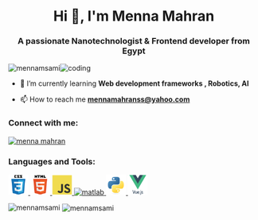 <h1 align="center">Hi 👋, I'm Menna Mahran</h1>
<h3 align="center">A passionate Nanotechnologist & Frontend developer from Egypt</h3>

<img align="right" alt="coding" width="400" src="https://github.com/mennamsami/mennaMsami/assets/138659872/d72893dd-f704-40d3-a21b-c4d1905df9af">
<p align="left"> <img src="https://komarev.com/ghpvc/?username=mennamsami&label=Profile%20views&color=0e75b6&style=flat" alt="mennamsami" /> </p>

- 🌱 I’m currently learning **Web development frameworks , Robotics, AI**

- 📫 How to reach me **mennamahranss@yahoo.com**

<h3 align="left">Connect with me:</h3>
<p align="left">
<a href="https://linkedin.com/in/menna mahran" target="blank"><img align="center" src="https://raw.githubusercontent.com/rahuldkjain/github-profile-readme-generator/master/src/images/icons/Social/linked-in-alt.svg" alt="menna mahran" height="30" width="40" /></a>
</p>

<h3 align="left">Languages and Tools:</h3>
<p align="left"> <a href="https://www.w3schools.com/css/" target="_blank" rel="noreferrer"> <img src="https://raw.githubusercontent.com/devicons/devicon/master/icons/css3/css3-original-wordmark.svg" alt="css3" width="40" height="40"/> </a> <a href="https://www.w3.org/html/" target="_blank" rel="noreferrer"> <img src="https://raw.githubusercontent.com/devicons/devicon/master/icons/html5/html5-original-wordmark.svg" alt="html5" width="40" height="40"/> </a> <a href="https://developer.mozilla.org/en-US/docs/Web/JavaScript" target="_blank" rel="noreferrer"> <img src="https://raw.githubusercontent.com/devicons/devicon/master/icons/javascript/javascript-original.svg" alt="javascript" width="40" height="40"/> </a> <a href="https://www.mathworks.com/" target="_blank" rel="noreferrer"> <img src="https://upload.wikimedia.org/wikipedia/commons/2/21/Matlab_Logo.png" alt="matlab" width="40" height="40"/> </a> <a href="https://www.python.org" target="_blank" rel="noreferrer"> <img src="https://raw.githubusercontent.com/devicons/devicon/master/icons/python/python-original.svg" alt="python" width="40" height="40"/> </a> <a href="https://vuejs.org/" target="_blank" rel="noreferrer"> <img src="https://raw.githubusercontent.com/devicons/devicon/master/icons/vuejs/vuejs-original-wordmark.svg" alt="vuejs" width="40" height="40"/> </a> </p>

<p><img align="left" src="https://github-readme-stats.vercel.app/api/top-langs?username=mennamsami&show_icons=true&locale=en&layout=compact" alt="mennamsami" /></p>

<p>&nbsp;<img align="center" src="https://github-readme-stats.vercel.app/api?username=mennamsami&show_icons=true&locale=en" alt="mennamsami" /></p>

